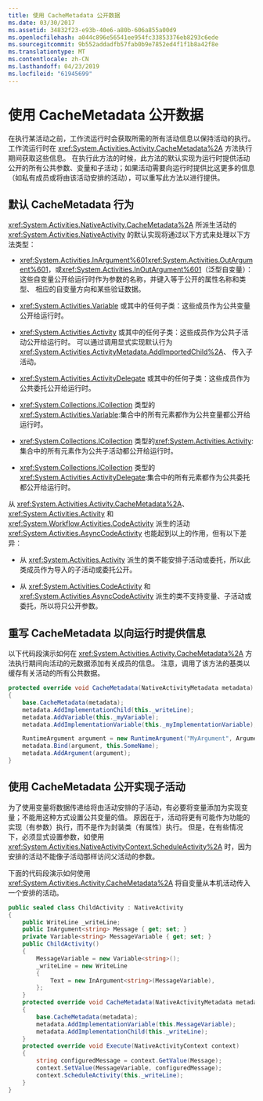 ```yaml
---
title: 使用 CacheMetadata 公开数据
ms.date: 03/30/2017
ms.assetid: 34832f23-e93b-40e6-a80b-606a855a00d9
ms.openlocfilehash: a044c896e56541ee954fc33853376eb8293c6ede
ms.sourcegitcommit: 9b552addadfb57fab0b9e7852ed4f1f1b8a42f8e
ms.translationtype: MT
ms.contentlocale: zh-CN
ms.lasthandoff: 04/23/2019
ms.locfileid: "61945699"
---
```

# <a name="exposing-data-with-cachemetadata"></a>使用 CacheMetadata 公开数据

在执行某活动之前，工作流运行时会获取所需的所有活动信息以保持活动的执行。 工作流运行时在 <xref:System.Activities.Activity.CacheMetadata%2A> 方法执行期间获取这些信息。 在执行此方法的时候，此方法的默认实现为运行时提供活动公开的所有公共参数、变量和子活动；如果活动需要向运行时提供比这更多的信息（如私有成员或将由该活动安排的活动），可以重写此方法以进行提供。

## <a name="default-cachemetadata-behavior"></a>默认 CacheMetadata 行为

<xref:System.Activities.NativeActivity.CacheMetadata%2A> 所派生活动的 <xref:System.Activities.NativeActivity> 的默认实现将通过以下方式来处理以下方法类型：

- <xref:System.Activities.InArgument%601><xref:System.Activities.OutArgument%601>，或<xref:System.Activities.InOutArgument%601>（泛型自变量）：这些自变量公开给运行时作为参数的名称，并键入等于公开的属性名称和类型、 相应的自变量方向和某些验证数据。

- <xref:System.Activities.Variable> 或其中的任何子类：这些成员作为公共变量公开给运行时。

- <xref:System.Activities.Activity> 或其中的任何子类：这些成员作为公共子活动公开给运行时。 可以通过调用显式实现默认行为<xref:System.Activities.ActivityMetadata.AddImportedChild%2A>、 传入子活动。

- <xref:System.Activities.ActivityDelegate> 或其中的任何子类：这些成员作为公共委托公开给运行时。

- <xref:System.Collections.ICollection> 类型的<xref:System.Activities.Variable>:集合中的所有元素都作为公共变量都公开给运行时。

- <xref:System.Collections.ICollection> 类型的<xref:System.Activities.Activity>:集合中的所有元素作为公共子活动都公开给运行时。

- <xref:System.Collections.ICollection> 类型的<xref:System.Activities.ActivityDelegate>:集合中的所有元素都作为公共委托都公开给运行时。

从 <xref:System.Activities.Activity.CacheMetadata%2A>、<xref:System.Activities.Activity> 和 <xref:System.Workflow.Activities.CodeActivity> 派生的活动 <xref:System.Activities.AsyncCodeActivity> 也能起到以上的作用，但有以下差异：

- 从 <xref:System.Activities.Activity> 派生的类不能安排子活动或委托，所以此类成员作为导入的子活动或委托公开。

- 从 <xref:System.Activities.CodeActivity> 和 <xref:System.Activities.AsyncCodeActivity> 派生的类不支持变量、子活动或委托，所以将只公开参数。

## <a name="overriding-cachemetadata-to-provide-information-to-the-runtime"></a>重写 CacheMetadata 以向运行时提供信息

以下代码段演示如何在 <xref:System.Activities.Activity.CacheMetadata%2A> 方法执行期间向活动的元数据添加有关成员的信息。 注意，调用了该方法的基类以缓存有关活动的所有公共数据。

```csharp
protected override void CacheMetadata(NativeActivityMetadata metadata)
{
    base.CacheMetadata(metadata);
    metadata.AddImplementationChild(this._writeLine);
    metadata.AddVariable(this._myVariable);
    metadata.AddImplementationVariable(this._myImplementationVariable);

    RuntimeArgument argument = new RuntimeArgument("MyArgument", ArgumentDirection.In, typeof(SomeType));
    metadata.Bind(argument, this.SomeName);
    metadata.AddArgument(argument);
}
```

## <a name="using-cachemetadata-to-expose-implementation-children"></a>使用 CacheMetadata 公开实现子活动

为了使用变量将数据传递给将由活动安排的子活动，有必要将变量添加为实现变量；不能用这种方式设置公共变量的值。 原因在于，活动将更有可能作为功能的实现（有参数）执行，而不是作为封装类（有属性）执行。 但是，在有些情况下，必须显式设置参数，如使用 <xref:System.Activities.NativeActivityContext.ScheduleActivity%2A> 时，因为安排的活动不能像子活动那样访问父活动的参数。

下面的代码段演示如何使用 <xref:System.Activities.Activity.CacheMetadata%2A> 将自变量从本机活动传入一个安排的活动。

```csharp
public sealed class ChildActivity : NativeActivity
{
    public WriteLine _writeLine;
    public InArgument<string> Message { get; set; }
    private Variable<string> MessageVariable { get; set; }
    public ChildActivity()
    {
        MessageVariable = new Variable<string>();
        _writeLine = new WriteLine
        {
            Text = new InArgument<string>(MessageVariable),
        };
    }
    protected override void CacheMetadata(NativeActivityMetadata metadata)
    {
        base.CacheMetadata(metadata);
        metadata.AddImplementationVariable(this.MessageVariable);
        metadata.AddImplementationChild(this._writeLine);
    }
    protected override void Execute(NativeActivityContext context)
    {
        string configuredMessage = context.GetValue(Message);
        context.SetValue(MessageVariable, configuredMessage);
        context.ScheduleActivity(this._writeLine);
    }
}
```
